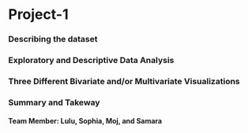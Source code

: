 # Project-1

### Describing the dataset

### Exploratory and Descriptive Data Analysis

### Three Different Bivariate and/or Multivariate Visualizations

### Summary and Takeway


#### Team Member: Lulu, Sophia, Moj, and Samara